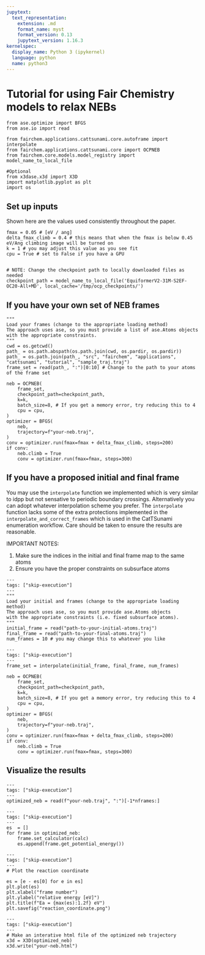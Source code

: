 ```yaml
---
jupytext:
  text_representation:
    extension: .md
    format_name: myst
    format_version: 0.13
    jupytext_version: 1.16.3
kernelspec:
  display_name: Python 3 (ipykernel)
  language: python
  name: python3
---
```


# Tutorial for using Fair Chemistry models to relax NEBs

```{code-cell} ipython3
from ase.optimize import BFGS
from ase.io import read

from fairchem.applications.cattsunami.core.autoframe import interpolate
from fairchem.applications.cattsunami.core import OCPNEB
from fairchem.core.models.model_registry import model_name_to_local_file

#Optional
from x3dase.x3d import X3D
import matplotlib.pyplot as plt
import os
```

## Set up inputs

Shown here are the values used consistently throughout the paper.

```{code-cell} ipython3
fmax = 0.05 # [eV / ang]
delta_fmax_climb = 0.4 # this means that when the fmax is below 0.45 eV/Ang climbing image will be turned on
k = 1 # you may adjust this value as you see fit
cpu = True # set to False if you have a GPU


# NOTE: Change the checkpoint path to locally downloaded files as needed
checkpoint_path = model_name_to_local_file('EquiformerV2-31M-S2EF-OC20-All+MD', local_cache='/tmp/ocp_checkpoints/')
```

## If you have your own set of NEB frames

```{code-cell} ipython3
"""
Load your frames (change to the appropriate loading method)
The approach uses ase, so you must provide a list of ase.Atoms objects
with the appropriate constraints.
"""
cwd = os.getcwd()
path_ = os.path.abspath(os.path.join(cwd, os.pardir, os.pardir))
path_ = os.path.join(path_, "src", "fairchem", "applications", "cattsunami", "tutorial", "sample_traj.traj")
frame_set = read(path_, ":")[0:10] # Change to the path to your atoms of the frame set
```

```{code-cell} ipython3
neb = OCPNEB(
    frame_set,
    checkpoint_path=checkpoint_path,
    k=k,
    batch_size=8, # If you get a memory error, try reducing this to 4
    cpu = cpu,
)
optimizer = BFGS(
    neb,
    trajectory=f"your-neb.traj",
)
conv = optimizer.run(fmax=fmax + delta_fmax_climb, steps=200)
if conv:
    neb.climb = True
    conv = optimizer.run(fmax=fmax, steps=300)
```

## If you have a proposed initial and final frame

You may use the `interpolate` function we implemented which is very similar to idpp but not sensative to periodic boundary crossings. Alternatively you can adopt whatever interpolation scheme you prefer. The `interpolate` function lacks some of the extra protections implemented in the `interpolate_and_correct_frames` which is used in the CatTSunami enumeration workflow. Care should be taken to ensure the results are reasonable.

IMPORTANT NOTES: 
1. Make sure the indices in the initial and final frame map to the same atoms
2. Ensure you have the proper constraints on subsurface atoms

```{code-cell} ipython3
---
tags: ["skip-execution"]
---
"""
Load your initial and frames (change to the appropriate loading method)
The approach uses ase, so you must provide ase.Atoms objects
with the appropriate constraints (i.e. fixed subsurface atoms).
"""
initial_frame = read("path-to-your-initial-atoms.traj")
final_frame = read("path-to-your-final-atoms.traj")
num_frames = 10 # you may change this to whatever you like
```

```{code-cell} ipython3
---
tags: ["skip-execution"]
---
frame_set = interpolate(initial_frame, final_frame, num_frames)

neb = OCPNEB(
    frame_set,
    checkpoint_path=checkpoint_path,
    k=k,
    batch_size=8, # If you get a memory error, try reducing this to 4
    cpu = cpu,
)
optimizer = BFGS(
    neb,
    trajectory=f"your-neb.traj",
)
conv = optimizer.run(fmax=fmax + delta_fmax_climb, steps=200)
if conv:
    neb.climb = True
    conv = optimizer.run(fmax=fmax, steps=300)
```

## Visualize the results

```{code-cell} ipython3
---
tags: ["skip-execution"]
---
optimized_neb = read(f"your-neb.traj", ":")[-1*nframes:]
```

```{code-cell} ipython3
---
tags: ["skip-execution"]
---
es  = []
for frame in optimized_neb:
    frame.set_calculator(calc)
    es.append(frame.get_potential_energy())
```

```{code-cell} ipython3
---
tags: ["skip-execution"]
---
# Plot the reaction coordinate

es = [e - es[0] for e in es]
plt.plot(es)
plt.xlabel("frame number")
plt.ylabel("relative energy [eV]")
plt.title(f"Ea = {max(es):1.2f} eV")
plt.savefig("reaction_coordinate.png")
```

```{code-cell} ipython3
---
tags: ["skip-execution"]
---
# Make an interative html file of the optimized neb trajectory
x3d = X3D(optimized_neb)
x3d.write("your-neb.html")
```
